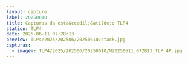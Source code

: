 ```yaml
---
layout: capture
label: 20250610
title: Capturas da esta&ccedil;&atilde;o TLP4
station: TLP4
date: 2025-06-11 07:28:13
preview: TLP4/2025/202506/20250610/stack.jpg
capturas:
  - imagem: TLP4/2025/202506/20250610/M20250611_072813_TLP_4P.jpg
---
```

